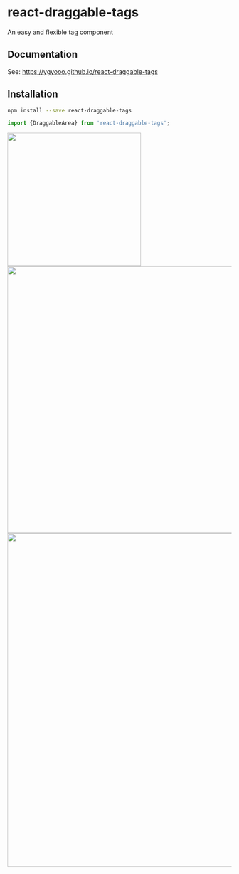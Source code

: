 # react-draggable-tags
An easy and flexible tag component

## Documentation
See: https://ygyooo.github.io/react-draggable-tags

## Installation
```sh
npm install --save react-draggable-tags
```

```js
import {DraggableArea} from 'react-draggable-tags';
```

<img src="https://github.com/YGYOOO/react-draggable-tags/blob/master/imgs/AddAddDelete.gif" width="300">
<img src="https://github.com/YGYOOO/react-draggable-tags/blob/master/imgs/CrossAreaDrag.gif" width="600">
<img src="https://github.com/YGYOOO/react-draggable-tags/blob/master/imgs/TagsInTags.gif" width="750">
